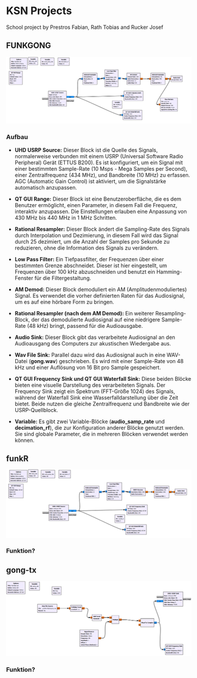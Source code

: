 # KSN Projects
School project by Prestros Fabian, Rath Tobias and Rucker Josef


## FUNKGONG

![FUNKGONG Flow-Graph](Images/FUNKGONG.png)

### Aufbau

- **UHD USRP Source:** Dieser Block ist die Quelle des Signals, normalerweise verbunden mit einem USRP (Universal Software Radio Peripheral) Gerät (ETTUS B200). Es ist konfiguriert, um ein Signal mit einer bestimmten Sample-Rate (10 Msps - Mega Samples per Second), einer Zentralfrequenz (434 MHz), und Bandbreite (10 MHz) zu erfassen. AGC (Automatic Gain Control) ist aktiviert, um die Signalstärke automatisch anzupassen.

- **QT GUI Range:** Dieser Block ist eine Benutzeroberfläche, die es dem Benutzer ermöglicht, einen Parameter, in diesem Fall die Frequenz, interaktiv anzupassen. Die Einstellungen erlauben eine Anpassung von 430 MHz bis 440 MHz in 1 MHz Schritten.

- **Rational Resampler:** Dieser Block ändert die Sampling-Rate des Signals durch Interpolation und Dezimierung, in diesem Fall wird das Signal durch 25 dezimiert, um die Anzahl der Samples pro Sekunde zu reduzieren, ohne die Information des Signals zu verändern.

- **Low Pass Filter:** Ein Tiefpassfilter, der Frequenzen über einer bestimmten Grenze abschneidet. Dieser ist hier eingestellt, um Frequenzen über 100 kHz abzuschneiden und benutzt ein Hamming-Fenster für die Filtergestaltung.

- **AM Demod:** Dieser Block demoduliert ein AM (Amplitudenmoduliertes) Signal. Es verwendet die vorher definierten Raten für das Audiosignal, um es auf eine hörbare Form zu bringen.

- **Rational Resampler (nach dem AM Demod):** Ein weiterer Resampling-Block, der das demodulierte Audiosignal auf eine niedrigere Sample-Rate (48 kHz) bringt, passend für die Audioausgabe.

- **Audio Sink:** Dieser Block gibt das verarbeitete Audiosignal an den Audioausgang des Computers zur akustischen Wiedergabe aus.

- **Wav File Sink:** Parallel dazu wird das Audiosignal auch in eine WAV-Datei (**gong.wav**) geschrieben. Es wird mit einer Sample-Rate von 48 kHz und einer Auflösung von 16 Bit pro Sample gespeichert.

- **QT GUI Frequency Sink und QT GUI Waterfall Sink:** Diese beiden Blöcke bieten eine visuelle Darstellung des verarbeiteten Signals. Der Frequency Sink zeigt ein Spektrum (FFT-Größe 1024) des Signals, während der Waterfall Sink eine Wasserfalldarstellung über die Zeit bietet. Beide nutzen die gleiche Zentralfrequenz und Bandbreite wie der USRP-Quellblock.

- **Variable:** Es gibt zwei Variable-Blöcke (**audio_samp_rate** und **decimation_rf**), die zur Konfiguration anderer Blöcke genutzt werden. Sie sind globale Parameter, die in mehreren Blöcken verwendet werden können.


## funkR

![funkR Flow-Graph](Images/funkR.png)

### Funktion?


## gong-tx

![gong-tx Flow-Graph](Images/gong-tx.png)

### Funktion?
